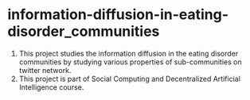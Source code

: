 # information-diffusion-in-eating-disorder_communities

1. This project studies the information diffusion in the eating disorder communities by studying various properties of sub-communities on twitter network.
2. This project is part of Social Computing and Decentralized Artificial Intelligence course.
